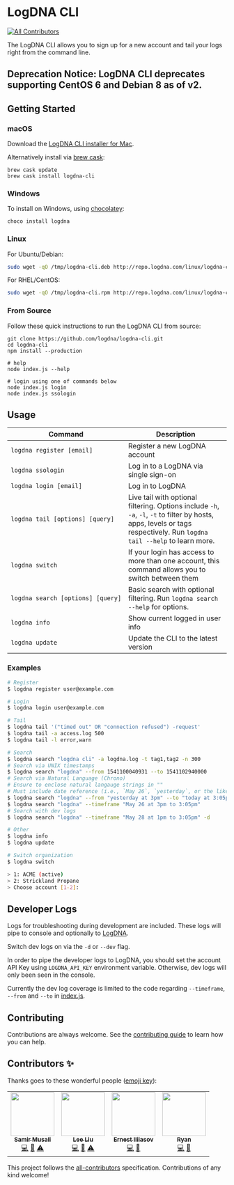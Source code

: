 # LogDNA CLI
<!-- ALL-CONTRIBUTORS-BADGE:START - Do not remove or modify this section -->
[![All Contributors](https://img.shields.io/badge/all_contributors-4-orange.svg?style=flat-square)](#contributors-)
<!-- ALL-CONTRIBUTORS-BADGE:END -->

The LogDNA CLI allows you to sign up for a new account and tail your logs right from the command line.

## Deprecation Notice: LogDNA CLI deprecates supporting CentOS 6 and Debian 8 as of v2.

## Getting Started

### macOS

Download the [LogDNA CLI installer for Mac](http://repo.logdna.com/mac/logdna-cli.pkg).  

Alternatively install via [brew cask](https://caskroom.github.io/):
```
brew cask update
brew cask install logdna-cli
```

### Windows

To install on Windows, using [chocolatey](https://chocolatey.org):

```
choco install logdna
```

### Linux

For Ubuntu/Debian:

```bash
sudo wget -qO /tmp/logdna-cli.deb http://repo.logdna.com/linux/logdna-cli.deb && sudo dpkg -i /tmp/logdna-cli.deb
```

For RHEL/CentOS:

```bash
sudo wget -qO /tmp/logdna-cli.rpm http://repo.logdna.com/linux/logdna-cli.rpm && sudo rpm -ivh /tmp/logdna-cli.rpm
```

### From Source

Follow these quick instructions to run the LogDNA CLI from source:

```
git clone https://github.com/logdna/logdna-cli.git
cd logdna-cli
npm install --production

# help
node index.js --help

# login using one of commands below
node index.js login
node index.js ssologin
```

## Usage

| Command | Description |
| - | - |
| `logdna register [email]` | Register a new LogDNA account |
| `logdna ssologin` | Log in to a LogDNA via single sign-on |
| `logdna login [email]` | Log in to LogDNA |
| `logdna tail [options] [query]` | Live tail with optional filtering. Options include `-h`, `-a`, `-l`, `-t` to filter by hosts, apps, levels or tags respectively. Run `logdna tail --help` to learn more. |
| `logdna switch` | If your login has access to more than one account, this command allows you to switch between them |
| `logdna search [options] [query]` | Basic search with optional filtering. Run `logdna search --help` for options. |
| `logdna info` | Show current logged in user info |
| `logdna update` | Update the CLI to the latest version |

### Examples

```sh
# Register
$ logdna register user@example.com

# Login
$ logdna login user@example.com

# Tail
$ logdna tail '("timed out" OR "connection refused") -request'
$ logdna tail -a access.log 500
$ logdna tail -l error,warn

# Search
$ logdna search "logdna cli" -a logdna.log -t tag1,tag2 -n 300
# Search via UNIX timestamps
$ logdna search "logdna" --from 1541100040931 --to 1541102940000
# Search via Natural Language (Chrono)
# Ensure to enclose natural langauge strings in ""
# Must include date reference (i.e., `May 26`, `yesterday`, or the like)
$ logdna search "logdna" --from "yesterday at 3pm" --to "today at 3:05pm"
$ logdna search "logdna" --timeframe "May 26 at 3pm to 3:05pm"
# Search with dev logs
$ logdna search "logdna" --timeframe "May 28 at 1pm to 3:05pm" -d

# Other
$ logdna info
$ logdna update

# Switch organization
$ logdna switch

> 1: ACME (active)
> 2: Strickland Propane
> Choose account [1-2]:
```

## Developer Logs
Logs for troubleshooting during development are included. These logs will pipe to console and optionally to [LogDNA](https://www.logdna.com/).

Switch dev logs on via the `-d` or `--dev` flag.

In order to pipe the developer logs to LogDNA, you should set the account API Key using `LOGDNA_API_KEY` environment variable.  Otherwise, dev logs will only been seen in the console.

Currently the dev log coverage is limited to the code regarding `--timeframe`, `--from` and `--to` in [index.js](./index.js).


## Contributing

Contributions are always welcome. See the [contributing guide](./CONTRIBUTING.md) to learn how you can help.

## Contributors ✨

Thanks goes to these wonderful people ([emoji key](https://allcontributors.org/docs/en/emoji-key)):

<!-- ALL-CONTRIBUTORS-LIST:START - Do not remove or modify this section -->
<!-- prettier-ignore-start -->
<!-- markdownlint-disable -->
<table>
  <tr>
    <td align="center"><a href="https://github.com/smusali"><img src="https://avatars.githubusercontent.com/u/34287490?v=4?s=100" width="100px;" alt=""/><br /><sub><b>Samir Musali</b></sub></a><br /><a href="https://github.com/logdna/logdna-cli/commits?author=smusali" title="Code">💻</a> <a href="https://github.com/logdna/logdna-cli/commits?author=smusali" title="Documentation">📖</a> <a href="https://github.com/logdna/logdna-cli/commits?author=smusali" title="Tests">⚠️</a></td>
    <td align="center"><a href="https://github.com/leeliu"><img src="https://avatars.githubusercontent.com/u/1399797?v=4?s=100" width="100px;" alt=""/><br /><sub><b>Lee Liu</b></sub></a><br /><a href="https://github.com/logdna/logdna-cli/commits?author=leeliu" title="Code">💻</a> <a href="https://github.com/logdna/logdna-cli/commits?author=leeliu" title="Documentation">📖</a> <a href="https://github.com/logdna/logdna-cli/commits?author=leeliu" title="Tests">⚠️</a></td>
    <td align="center"><a href="https://ernesti.me/"><img src="https://avatars.githubusercontent.com/u/20255948?v=4?s=100" width="100px;" alt=""/><br /><sub><b>Ernest Iliiasov</b></sub></a><br /><a href="https://github.com/logdna/logdna-cli/commits?author=ernestii" title="Code">💻</a> <a href="https://github.com/logdna/logdna-cli/commits?author=ernestii" title="Documentation">📖</a></td>
    <td align="center"><a href="https://github.com/beefcheeks"><img src="https://avatars.githubusercontent.com/u/4133158?v=4?s=100" width="100px;" alt=""/><br /><sub><b>Ryan</b></sub></a><br /><a href="https://github.com/logdna/logdna-cli/commits?author=beefcheeks" title="Code">💻</a> <a href="https://github.com/logdna/logdna-cli/commits?author=beefcheeks" title="Documentation">📖</a></td>
  </tr>
</table>

<!-- markdownlint-restore -->
<!-- prettier-ignore-end -->

<!-- ALL-CONTRIBUTORS-LIST:END -->

This project follows the [all-contributors](https://github.com/all-contributors/all-contributors) specification. Contributions of any kind welcome!